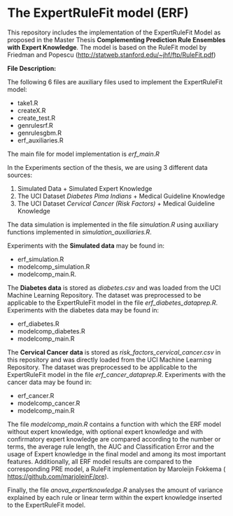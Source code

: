 # The ExpertRuleFit model (ERF) 

This repository includes the implementation of the ExpertRuleFit Model as proposed in the Master Thesis **Complementing Prediction Rule Ensembles with Expert Knowledge**. The model is based on the RuleFit model by Friedman and Popescu 
(http://statweb.stanford.edu/~jhf/ftp/RuleFit.pdf)

**File Description:**

The following 6 files are auxiliary files used to implement the ExpertRuleFit model:
 * take1.R
 * createX.R
 * create_test.R
 * genrulesrf.R
 * genrulesgbm.R
 * erf_auxiliaries.R

The main file for model implementation is *erf_main.R*

In the Experiments section of the thesis, we are using 3 different data sources:

1. Simulated Data + Simulated Expert Knowledge
2. The UCI Dataset *Diabetes Pima Indians* + Medical Guideline Knowledge
3. The UCI Dataset *Cervical Cancer (Risk Factors)* + Medical Guideline Knowledge


The data simulation is implemented in the file *simulation.R* using auxiliary functions implemented in
*simulation_auxiliaries.R*.

Experiments with the **Simulated data** may be found in:

* erf_simulation.R
* modelcomp_simulation.R
* modelcomp_main.R.

The **Diabetes data** is stored as *diabetes.csv* and was loaded from the UCI Machine Learning Repository.
The dataset was preprocessed to be applicable to the ExpertRuleFit model in the file *erf_diabetes_dataprep.R*.
Experiments with the diabetes data may be found in:

* erf_diabetes.R
* modelcomp_diabetes.R
* modelcomp_main.R


The **Cervical Cancer data** is stored as *risk_factors_cervical_cancer.csv* in this repository and was directly loaded from the UCI Machine Learning Repository.
The dataset was preprocessed to be applicable to the ExpertRuleFit model in the file *erf_cancer_dataprep.R*.
Experiments with the cancer data may be found in:


* erf_cancer.R
* modelcomp_cancer.R
* modelcomp_main.R


The file *modelcomp_main.R* contains a function with which the ERF model without expert knowledge, with optional expert knowledge and with confirmatory expert knowledge are compared according to the number or terms, the average rule length, the AUC and Classification Error and the usage of Expert knowledge in the final model and among its most important features.
Additionally, all ERF model results are compared to the corresponding PRE model, a RuleFit implementation by Maroleijn Fokkema ( https://github.com/marjoleinF/pre).

Finally, the file *anova_expertknowledge.R* analyses the amount of variance explained by each rule or linear term within the expert knowledge inserted to the ExpertRuleFit model.


